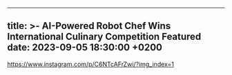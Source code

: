  ---
title: >-
    AI-Powered Robot Chef Wins International Culinary Competition
    <span class="badge badge-pill badge-info">Featured</span>
date: 2023-09-05 18:30:00 +0200
---
https://www.instagram.com/p/C6NTcAFrZwi/?img_index=1
